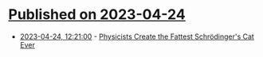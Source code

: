 # [Published on 2023-04-24](index.md)

* [2023-04-24, 12:21:00](https://soylentnews.org/article.pl?sid=23/04/23/1427245&from=rss) - [Physicists Create the Fattest Schrödinger's Cat Ever](https://soylentnews.org/article.pl?sid=23/04/23/1427245&from=rss)
